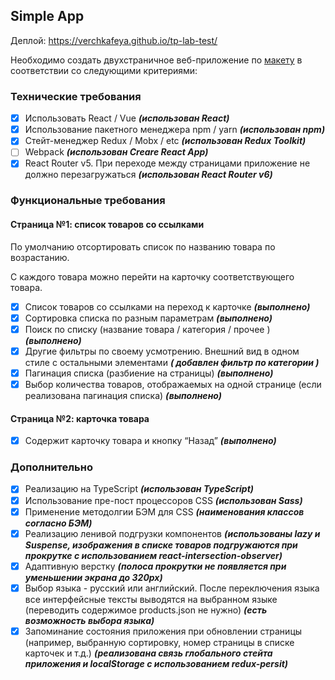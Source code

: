 ## Simple App

Деплой: https://verchkafeya.github.io/tp-lab-test/

Необходимо создать двухстраничное веб-приложение по [макету](https://www.figma.com/file/UPrQgRRFML8msDeFnyiXt4/Test-TPLab?node-id=0%3A1&t=r7VlKMWPANKa3O0G-0) в соответствии со следующими критериями:

### Технические требования

- [x] Использовать React / Vue **_(использован React)_**
- [x] Использование пакетного менеджера npm / yarn **_(использован npm)_**
- [x] Стейт-менеджер Redux / Mobx / etc **_(использован Redux Toolkit)_**
- [ ] Webpack **_(использован Creare React App)_**
- [x] React Router v5. При переходе между страницами приложение не должно перезагружаться **_(использован React Router v6)_**

### Функциональные требования

#### Страница №1: список товаров со ссылками

По умолчанию отсортировать список по названию товара по возрастанию.

С каждого товара можно перейти на карточку соответствующего товара.

- [x] Список товаров со ссылками на переход к карточке **_(выполнено)_**
- [x] Сортировка списка по разным параметрам **_(выполнено)_**
- [x] Поиск по списку (название товара / категория / прочее ) **_(выполнено)_**
- [x] Другие фильтры по своему усмотрению. Внешний вид в одном стиле с остальными элементами **_( добавлен фильтр по категории )_**
- [x] Пагинация списка (разбиение на страницы) **_(выполнено)_**
- [x] Выбор количества товаров, отображаемых на одной странице (если реализована пагинация списка) **_(выполнено)_**

#### Страница №2: карточка товара

- [x] Содержит карточку товара и кнопку “Назад” **_(выполнено)_**

### Дополнительно

- [x] Реализацию на TypeScript **_(использован TypeScript)_**
- [x] Использование пре-пост процессоров CSS **_(использован Sass)_**
- [x] Применение методолгии БЭМ для CSS **_(наименования классов согласно БЭМ)_**
- [x] Реализацию ленивой подгрузки компонентов **_(использованы lazy и Suspense, изображения в списке товаров подгружаются при прокрутке с использованием react-intersection-observer)_**
- [x] Адаптивную верстку **_(полоса прокрутки не появляется при уменьшении экрана до 320px)_**
- [x] Выбор языка - русский или английский. После переключения языка все интерфейсные тексты выводятся на выбранном языке (переводить содержимое products.json не нужно) **_(есть возможность выбора языка)_**
- [x] Запоминание состояния приложения при обновлении страницы (например, выбранную сортировку, номер страницы в списке карточек и т.д.) **_(реализована связь глобального стейта приложения и localStorage с использованием redux-persit)_**
